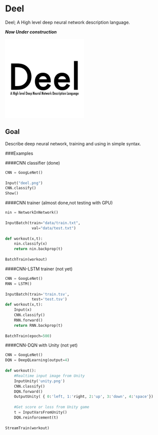 # Deel
Deel; A High level deep neural network description language.

***Now Under construction***

![logo](deel.png)


## Goal
Describe deep neural network, training and using in simple syntax.

###Examples

####CNN classifier (done)
```python
CNN = GoogLeNet()

Input("deel.png")
CNN.classify()
Show()

```

####CNN trainer (almost done,not testing with GPU)
```python
nin = NetworkInNetwork()

InputBatch(train="data/train.txt",
			val="data/test.txt")

def workout(x,t):
	nin.classify(x)	
	return nin.backprop(t)

BatchTrain(workout)
```

####CNN-LSTM trainer (not yet)
```python
CNN = GoogLeNet()
RNN = LSTM()

InputBatch(train='train.tsv',
			test='test.tsv')
def workout(x,t):
	Input(x)
	CNN.classify() 
	RNN.forward()
	return RNN.backprop(t)

BatchTrain(epoch=500)
```

####CNN-DQN with Unity (not yet)
```python
CNN = GoogLeNet()
DQN = DeepQLearning(output=4)

def workout():
	#Realtime input image from Unity
	InputUnity('unity.png') 
	CNN.classify() 
	DQN.forward()
    OutputUnity( { 0:'left, 1:'right, 2:'up', 3:'down', 4:'space'})

	#Get score or loss from Unity game
	t = InputVarsFromUnity()
	DQN.reinforcement(t)

StreamTrain(workout)
```

